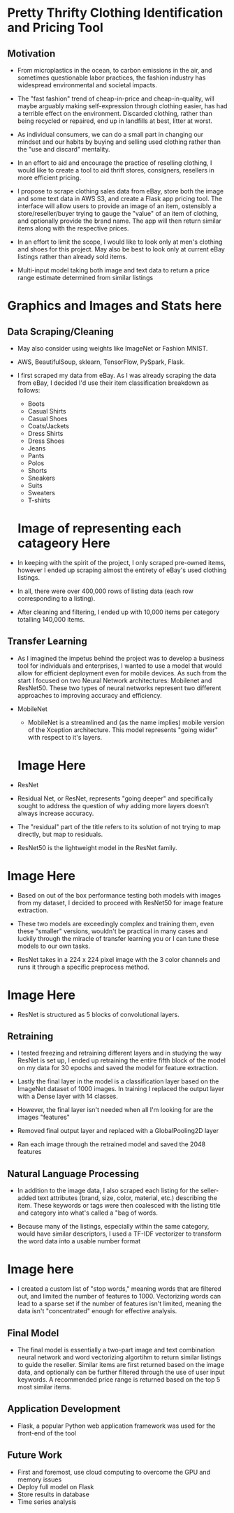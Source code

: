 # Pretty Thrifty Clothing Identification and Pricing Tool

## Motivation

* From microplastics in the ocean, to carbon emissions in the air, and sometimes questionable labor practices, the fashion industry has widespread environmental and societal impacts. 
* The "fast fashion" trend of cheap-in-price and cheap-in-quality, will maybe arguably making self-expression through clothing easier, has had a terrible effect on the environment. Discarded clothing, rather than being recycled or repaired, end up in landfills at best, litter at worst.
* As individual consumers, we can do a small part in changing our mindset and our habits by buying and selling used clothing rather than the "use and discard" mentality.
* In an effort to aid and encourage the practice of reselling clothing, I would like to create a tool to aid thrift stores, consigners, resellers in more efficient pricing.
* I propose to scrape clothing sales data from eBay, store both the image and some text data in AWS S3, and create a Flask app pricing tool. The interface will allow users to provide an image of an item, ostensibly a store/reseller/buyer trying to gauge the "value" of an item of clothing, and optionally provide the brand name. The app will then return similar items along with the respective prices.
* In an effort to limit the scope, I would like to look only at men's clothing and shoes for this project. May also be best to look only at current eBay listings rather than already sold items.

* Multi-input model taking both image and text data to return a price range estimate determined from similar listings

# Graphics and Images and Stats here

## Data Scraping/Cleaning

* May also consider using weights like ImageNet or Fashion MNIST.
* AWS, BeautifulSoup, sklearn, TensorFlow, PySpark, Flask.

* I first scraped my data from eBay. As I was already scraping the data from eBay, I decided I'd use their item classification breakdown as follows:
  - Boots
  - Casual Shirts
  - Casual Shoes
  - Coats/Jackets
  - Dress Shirts
  - Dress Shoes
  - Jeans
  - Pants
  - Polos
  - Shorts
  - Sneakers
  - Suits
  - Sweaters
  - T-shirts
  # Image of representing each catageory Here
* In keeping with the spirit of the project, I only scraped pre-owned items, however I ended up scraping almost the entirety of eBay's used clothing listings.
* In all, there were over 400,000 rows of listing data (each row corresponding to a listing).
* After cleaning and filtering, I ended up with 10,000 items per category totalling 140,000 items.

## Transfer Learning

* As I imagined the impetus behind the project was to develop a business tool for individuals and enterprises, I wanted to use a model that would allow for efficient deployment even for mobile devices. As such from the start I focused on two Neural Network architectures: Mobilenet and ResNet50. These two types of neural networks represent two different approaches to improving accuracy and efficiency.

* MobileNet
  * MobileNet is a streamlined and (as the name implies) mobile version of the Xception architecture. This model represents "going wider" with respect to it's layers.
  
  # Image Here
 
 * ResNet
  * Residual Net, or ResNet, represents "going deeper" and specifically sought to address the question of why adding more layers doesn't always increase accuracy.
  * The "residual" part of the title refers to its solution of not trying to map directly, but map to residuals.
  * ResNet50 is the lightweight model in the ResNet family.
  
  # Image Here

* Based on out of the box performance testing both models with images from my dataset, I decided to proceed with ResNet50 for image feature extraction.

* These two models are exceedingly complex and training them, even these "smaller" versions, wouldn't be practical in many cases and luckily through the miracle of transfer learning you or I can tune these models to our own tasks.

* ResNet takes in a 224 x 224 pixel image with the 3 color channels and runs it through a specific preprocess method.

# Image Here

* ResNet is structured as 5 blocks of convolutional layers.

## Retraining

* I tested freezing and retraining different layers and in studying the way ResNet is set up, I ended up retraining the entire fifth block of the model on my data for 30 epochs and saved the model for feature extraction.

* Lastly the final layer in the model is a classification layer based on the ImageNet dataset of 1000 images. In training I replaced the output layer with a Dense layer with 14 classes.

* However, the final layer isn't needed when all I'm looking for are the images "features"

* Removed final output layer and replaced with a GlobalPooling2D layer

* Ran each image through the retrained model and saved the 2048 features

## Natural Language Processing

* In addition to the image data, I also scraped each listing for the seller-added text attributes (brand, size, color, material, etc.) describing the item. These keywords or tags were then coalesced with the listing title and category into what's called a "bag of words.

* Because many of the listings, especially within the same category, would have similar descriptors, I used a TF-IDF vectorizer to  transform the word data into a usable number format

# Image here

* I created a custom list of "stop words," meaning words that are filtered out, and limited the number of features to 1000. Vectorizing words can lead to a sparse set if the number of features isn't limited, meaning the data isn't "concentrated" enough for effective analysis.

## Final Model

* The final model is essentially a two-part image and text combination neural network and word vectorizing algortihm to return similar listings to guide the reseller. Similar items are first returned based on the image data, and optionally can be further filtered through the use of user input keywords. A recommended price range is returned based on the top 5 most similar items.

## Application Development

* Flask, a popular Python web application framework was used for the front-end of the tool

## Future Work

* First and foremost, use cloud computing to overcome the GPU and memory issues
* Deploy full model on Flask
* Store results in database
* Time series analysis
